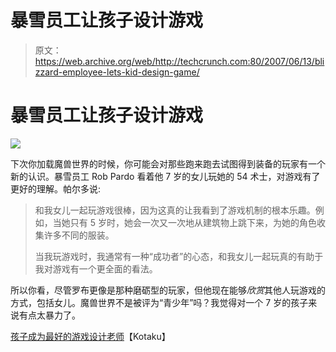 # 暴雪员工让孩子设计游戏

> 原文：<https://web.archive.org/web/http://techcrunch.com:80/2007/06/13/blizzard-employee-lets-kid-design-game/>

# 暴雪员工让孩子设计游戏

![](img/82f901e12613a4e47e6dc8063fdbfbec.png)

下次你加载魔兽世界的时候，你可能会对那些跑来跑去试图得到装备的玩家有一个新的认识。暴雪员工 Rob Pardo 看着他 7 岁的女儿玩她的 54 术士，对游戏有了更好的理解。帕尔多说:

> 和我女儿一起玩游戏很棒，因为这真的让我看到了游戏机制的根本乐趣。例如，当她只有 5 岁时，她会一次又一次地从建筑物上跳下来，为她的角色收集许多不同的服装。
> 
> 当我玩游戏时，我通常有一种“成功者”的心态，和我女儿一起玩真的有助于我对游戏有一个更全面的看法。

所以你看，尽管罗布更像是那种磨砺型的玩家，但他现在能够*欣赏*其他人玩游戏的方式，包括女儿。魔兽世界不是被评为“青少年”吗？我觉得对一个 7 岁的孩子来说有点太暴力了。

[孩子成为最好的游戏设计老师](https://web.archive.org/web/20201129140239/http://kotaku.com/gaming/wow/children-make-the-best-game-design-teachers-268264.php)【Kotaku】